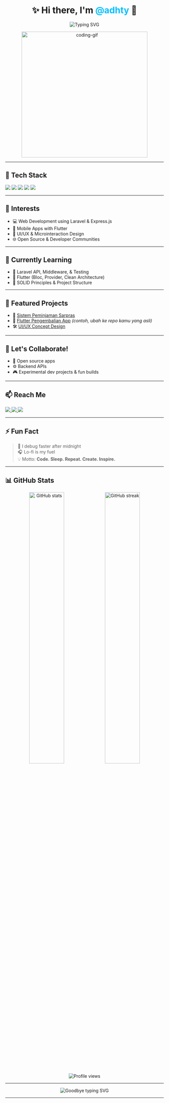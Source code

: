 <h1 align="center">✨ Hi there, I'm <span style="color:#00BFFF;">@adhty</span> 👋</h1>

<p align="center">
  <img src="https://readme-typing-svg.demolab.com?font=Fira+Code&pause=1000&color=00BFFF&center=true&width=435&lines=Fullstack+Developer;Flutter+Enthusiast;Always+Learning+%F0%9F%92%AF" alt="Typing SVG" />
</p>

<p align="center">
  <img src="https://media.giphy.com/media/qgQUggAC3Pfv687qPC/giphy.gif" width="400" alt="coding-gif" />
</p>

---

## 🚀 Tech Stack
<p align="left">
  <img src="https://img.shields.io/badge/Laravel-F9322C?style=for-the-badge&logo=laravel&logoColor=white" />
  <img src="https://img.shields.io/badge/Express.js-404D59?style=for-the-badge&logo=express&logoColor=white" />
  <img src="https://img.shields.io/badge/Flutter-02569B?style=for-the-badge&logo=flutter&logoColor=white" />
  <img src="https://img.shields.io/badge/MySQL-00758F?style=for-the-badge&logo=mysql&logoColor=white" />
  <img src="https://img.shields.io/badge/Figma-F24E1E?style=for-the-badge&logo=figma&logoColor=white" />
</p>

---

## 👀 Interests
- 💻 Web Development using Laravel & Express.js  
- 📱 Mobile Apps with Flutter  
- 🎨 UI/UX & Microinteraction Design  
- 🌐 Open Source & Developer Communities

---

## 🌱 Currently Learning
- 🔧 Laravel API, Middleware, & Testing  
- 🎯 Flutter (Bloc, Provider, Clean Architecture)  
- 🧠 SOLID Principles & Project Structure

---

## 📌 Featured Projects
- 🎯 [Sistem Peminjaman Sarpras](https://github.com/adhty/sisfo-sarpras)  
- 📱 [Flutter Pengembalian App](https://github.com/adhty/flutter-pengembalian-app) *(contoh, ubah ke repo kamu yang asli)*  
- 🛠️ [UI/UX Concept Design](https://github.com/adhty/uiux-prototype)

---

## 🤝 Let's Collaborate!
- 📂 Open source apps  
- ⚙️ Backend APIs  
- 🎮 Experimental dev projects & fun builds

---

## 📫 Reach Me
<p align="left">
  <a href="mailto:adhtyafbrnsyh@gmail.com">
    <img src="https://img.shields.io/badge/-adhtyafbrnsyh@gmail.com-c14438?style=for-the-badge&logo=Gmail&logoColor=white" />
  </a>
  <a href="https://www.instagram.com/_adhityafebriansyah/">
    <img src="https://img.shields.io/badge/-@_adhityafebriansyah-purple?style=for-the-badge&logo=Instagram&logoColor=white" />
  </a>
  <a href="https://linkedin.com/in/adhty">
    <img src="https://img.shields.io/badge/-LinkedIn-blue?style=for-the-badge&logo=Linkedin&logoColor=white" />
  </a>
</p>

---

## ⚡ Fun Fact
> 🌙 I debug faster after midnight  
> 🎧 Lo-fi is my fuel  
> 💡 Motto: **Code. Sleep. Repeat. Create. Inspire.**

---

## 📊 GitHub Stats
<p align="center">
  <img width="47%" src="https://github-readme-stats.vercel.app/api?username=adhty&show_icons=true&theme=tokyonight&hide_border=true&hide_title=true" alt="GitHub stats" />
  <img width="47%" src="https://github-readme-streak-stats.herokuapp.com/?user=adhty&theme=tokyonight&hide_border=true" alt="GitHub streak" />
</p>

<p align="center">
  <img src="https://komarev.com/ghpvc/?username=adhty&style=flat-square&color=blue" alt="Profile views" />
</p>

---

<p align="center">
  <img src="https://readme-typing-svg.demolab.com?font=Fira+Code&duration=3000&pause=1000&color=00FF00&center=true&vCenter=true&width=435&lines=Happy+Coding!;Stay+Creative!;See+You+Around+👋" alt="Goodbye typing SVG" />
</p>

---

<!---
adhty/adhty is a ✨ special ✨ repository because its `README.md` appears on your GitHub profile.
You can click the Preview link to take a look at your changes.
--->
